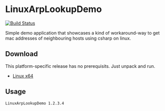 # LinuxArpLookupDemo

[![Build Status](https://dev.azure.com/georg-jung/LinuxArpLookupDemo/_apis/build/status/georg-jung.LinuxArpLookupDemo?branchName=master)](https://dev.azure.com/georg-jung/LinuxArpLookupDemo/_build/latest?definitionId=1&branchName=master)

Simple demo application that showcases a kind of workaround-way to get mac addresses of neighbouring hosts using csharp on linux.

## Download

This platform-specific release has no prerequisits. Just unpack and run.

* [Linux x64](https://github.com/georg-jung/LinuxArpLookupDemo/releases/latest/download/linux-x64.zip)

## Usage

    LinuxArpLookupDemo 1.2.3.4
